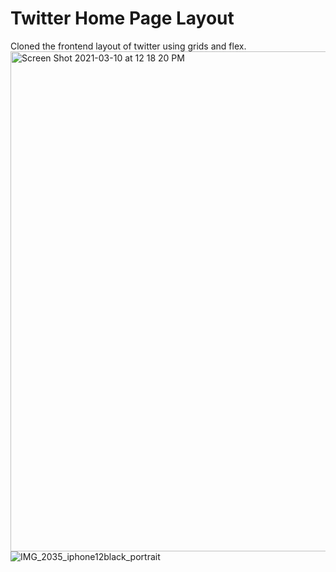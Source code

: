 # Twitter Home Page Layout 
 Cloned the frontend layout of twitter using grids and flex.
<img width="800" alt="Screen Shot 2021-03-10 at 12 18 20 PM" src="https://user-images.githubusercontent.com/43757712/110604622-4b25e780-81ae-11eb-9797-6b25957ec4e5.png">![IMG_2035_iphone12black_portrait](https://user-images.githubusercontent.com/43757712/110607055-d30cf100-81b0-11eb-9eb3-e7531dbbf3c1.png)




